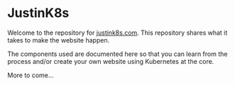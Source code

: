 # JustinK8s

Welcome to the repository for [justink8s.com](https://justink8s.com "justink8s.com").  This repository shares what it takes to make the website happen.

The components used are documented here so that you can learn from the process and/or create your own website using Kubernetes at the core.

More to come...
